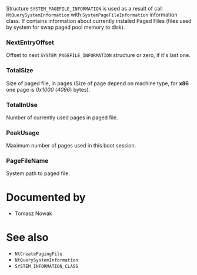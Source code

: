 Structure `SYSTEM_PAGEFILE_INFORMATION` is used as a result of call `NtQuerySystemInformation` with `SystemPageFileInformation` information class. If contains information about currently instaled Paged Files (files used by system for swap paged pool memory to disk).

### NextEntryOffset

Offset to next `SYSTEM_PAGEFILE_INFORMATION` structure or zero, if it's last one.

### TotalSize

Size of paged file, in pages (Size of page depend on machine type, for **x86** one page is *0x1000* (*4096*) bytes).

### TotalInUse

Number of currently used pages in paged file.

### PeakUsage

Maximum number of pages used in this boot session.

### PageFileName

System path to paged file.

# Documented by

* Tomasz Nowak

# See also

* `NtCreatePagingFile`
* `NtQuerySystemInformation`
* `SYSTEM_INFORMATION_CLASS`
